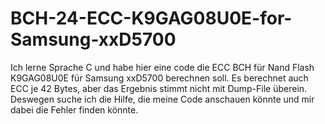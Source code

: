 # BCH-24-ECC-K9GAG08U0E-for-Samsung-xxD5700
Ich lerne Sprache C und habe hier eine code die ECC BCH für Nand Flash K9GAG08U0E für Samsung xxD5700 berechnen soll. Es berechnet auch ECC je 42 Bytes, aber das Ergebnis stimmt nicht mit Dump-File überein. Deswegen suche ich die Hilfe, die meine Code anschauen könnte und mir dabei die Fehler finden könnte.
